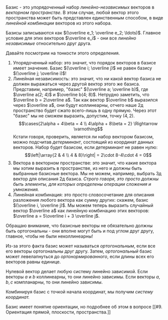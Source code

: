 Базис - это *упорядоченный* набор *линейно-независимых* векторов в *векторном пространстве*. В этом случае, любой вектор этого пространства может быть представлен единственным способом, в виде *линейной комбинации* векторов из этого набора.

Базисы записываются как $(\overline e_1; \overline e_2; \ldots)$. Главное условие для этих векторов $\overline e_i$ - они все *линейно независимые* относительно друг друга.

Давайте посмотрим на тонкости этого определения.
1. Упорядоченный набор: это значит, что порядок векторов в базисе имеет значение. Базис $(\overline i; \overline j)$ не равен базису $(\overline j; \overline i)$!
2. Линейная независимость: это значит, что ни какой вектор базиса не должен выражаться через другой вектор этого же базиса. Представим, например, "базис" $(\overline a; \overline b)$, где $\overline a(2; 4)$ и $\overline b(4; 8)$. Нетрудно заметить, что $\overline b = 2\overline a$. Так как вектор $\overline b$ выразился через $\overline a$, они будут коллинеарны, отчего наше 2д пространство будет сжато всего-лишь в одну прямую. Через этот "базис" мы не сможем выразить, допустим, точку $(4, 2)$. $$\cases{2\alpha + 4\beta = 4 \\ 4\alpha + 8\beta = 2} \Rightarrow \varnothing$$Кстати говоря, проверить, является ли набор вектором базисом, можно подсчитав *детерминант*, состоящий из координат данных векторов. Набор будет базисом, если детерминант не равен нулю: $$\left|\array{2 & 4 \\ 4 & 8}\right| = 2\cdot 8-4\cdot 4 = 0$$
3. Вектора в векторном пространстве: это значит, что какие вектора мы хотим выразить в пространстве, из него и должны быть выбранные базисные вектора. Мы не можем, например, выбрать 3д вектор для описания 2д базиса. *Строго говоря, это просто должны быть элементы, для которых определены операции сложения и умножения.*
4. Линейная комбинация: это просто словосочетание для описания разложения любого вектора как сумму других: скажем, базис $(\overline i, \overline j)$. Мы можем теперь выразить случайный вектор $\overline a$ как линейную комбинацию этих векторов: $\overline a = 5\overline i + 3 \overline j$.

Обращаю внимание, что базисные векторы не обязательно должны быть ортогональны - они вполне могут быть и под углом друг другу, главное, чтобы не были неколлинеарны!

Из-за этого факта базис может называться *ортогональным*, если все его векторы ортогональны друг другу. Затем, *ортогональный* базис может левелапнуться до *ортонормированного*, если длины всех его векторов равны единице.

Нулевой вектор делает любую систему линейно зависимой.
Если векторы $a$ и $b$ коллинеарны, то они линейно зависимы.
Если векторы $a,b,c$ компланарны, то они линейно зависимы.

Комбинируя базис с точкой начала координат, мы получим *систему координат.*

Базис имеет понятие ориентации, но подробнее об этом в вопросе [[#9. Ориентация прямой, плоскости, пространства.]]